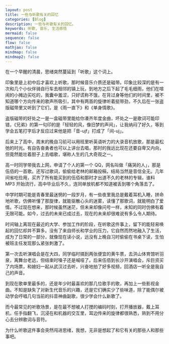 ```yaml
---
layout: post
title: 一些与听歌有关的回忆
categories: [Blog]
description: 一些与听歌有关的回忆。
keywords: 听歌, 音乐, 生活感悟
mermaid: false
sequence: false
flow: false
mathjax: false
mindmap: false
mindmap2: false
---
```


在一个早醒的清晨，思绪突然蔓延到「听歌」这个词上。

印象里是上初中后才喜欢上听歌，那时候音乐介质还是磁带。印象比较深的是有一次和几个小伙伴骑自行车去相邻的镇上玩，到地方之后下起了毛毛细雨，他们在喧闹的小摊边买吃的，我囊中羞涩，只好谎称不饿，在背过身等他们的时间里，被不知道哪个方向传来的歌声所吸引，其中有两首的旋律听着挺带劲，不久后在一张盗版磁带里又听到了它们，是《雨一直下》和《单身情歌》。

盗版磁带的好处之一是一盒磁带里能给你凑齐年度金曲，坏处之一是歌词可能印错，《兄弟》的第一句印的是「轻轻的风，像旧梦的声间」，让我纳闷了好久，等到学会五笔打字后才反应过来他是把「音-ujf」打成了「间-uj」。

后来上了高中，周末的晚自习前可以用班里听英语听力的大录音机放歌，那是最松弛的时光。有自告奋勇者也可以上讲台去唱，那时的我远比现在还要自卑又内向，但竟然能壮着胆子上去唱歌，堪称人生的几大奇观之一。

高一时同学带我去上网，申请了个人的第一个 QQ，网名叫做「痛哭的人」，那是伍佰的一首歌。还写过歌词，偷偷给老林的邮箱投稿，结局当然是音信全无。几年间省吃俭用，买齐了所有能买到的伍佰和那时才出道不久的老林的专辑，谁料 MP3 开始流行，高中毕业后不久，连同单放机都不知道被丢到哪个角落去了。

中学时期可能是青春里最迷惘的一段岁月，有一些夜里我总是戴着耳机入睡，拼命地听歌，仿佛听懂了那旋律，就能驱散心头的迷雾，读懂了那歌词，就能明白了爱情。不过现在想来，那时候虽然迷茫，但未来却像问号一样，未知的同时仿佛有着无限可能。如今，过去的未来已成过去，现在的未来却很难说有多么令人期待。

时间轴上离现在最近的大学、参加工作的阶段，在听歌这件事上，留下的能轻易唤起的回忆却并不算多。没有了来自师长和学业的压力，它自然而然地融入了生活，成为了日常的一部分，就像现在读小说，远没有上晚自习时偷偷在书桌下读，生怕被班主任发现那么紧张刺激了。

第一次去听演唱会是在大四，同学临时搞到两张便宜的黄牛票，去洪山体育馆听羽泉，离舞台老远，但结束时嗓子还是喊哑了。后来伍佰到长沙开演唱会，斥巨资买了内场票，和媳妇一起从武汉过去听，兴奋地拍了好多视频，回酒店一听全是我自己的声音。

到现在歌单里最多的，还是年少时最喜欢的那几位歌手的歌，再加上一些影视金曲。不知是缺失了对新生代音乐的兴趣，还是它们确实少了些味道，除了能偶尔被动学会哼唱几句当前的抖音神曲副歌，很少学会什么新歌了。

而今最常见的听歌场景，是在最不想被人打搅的编码时刻，打开播放器，戴上耳机，任手指翻飞，沉浸在和机器的交互里，耳边传来的旋律都很熟悉，熟到不用分心去分辨歌词与音符。

为什么听歌这件事会突然闯进思绪，我想，无非是想起了和它有关的那些人和那些事吧。